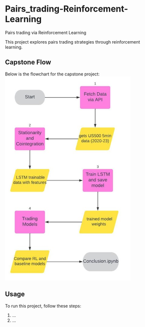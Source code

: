 # Pairs_trading-Reinforcement-Learning
Pairs trading via Reinforcement Learning

This project explores pairs trading strategies through reinforcement learning.

## Capstone Flow
Below is the flowchart for the capstone project:![Flow](./flow.jpg)

## Usage
To run this project, follow these steps:
1. ...
2. ...
